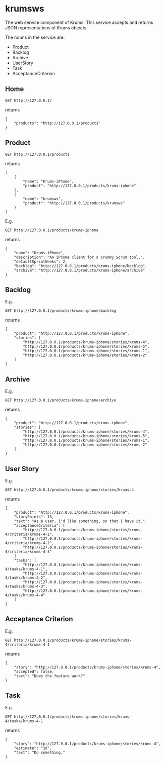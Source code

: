 krumsws
=======

The web service component of Krums. This service accepts and returns JSON representations of Krums objects.

The nouns in the service are:

* Product
* Backlog
* Archive
* UserStory
* Task
* AcceptanceCriterion

Home
----

	GET http://127.0.0.1/

returns

	{
		"products": "http://127.0.0.1/products"
	}

Product
-------

	GET http://127.0.0.1/products

returns

	[
		{
			"name": "Krums-iPhone",
			"product": "http://127.0.0.1/products/krums-iphone"
		},
		{
			"name": "krumsws",
			"product": "http://127.0.0.1/products/krumsws"
		}
	]

E.g.

	GET http://127.0.0.1/products/krums-iphone

returns

	{
		"name": "Krums-iPhone",
	    "description": "An iPhone client for a crummy Scrum tool.",
		"defaultSprintWeeks": 2,
		"backlog": "http://127.0.0.1/products/krums-iphone/backlog",
		"archive": "http://127.0.0.1/products/krums-iphone/archive"
	}

Backlog
-------

E.g.

	GET http://127.0.0.1/products/krums-iphone/backlog

returns

	{
		"product": "http://127.0.0.1/products/krums-iphone",
		"stories": [
			"http://127.0.0.1/products/krums-iphone/stories/krums-4",
			"http://127.0.0.1/products/krums-iphone/stories/krums-5",
			"http://127.0.0.1/products/krums-iphone/stories/krums-1",
			"http://127.0.0.1/products/krums-iphone/stories/krums-2"
		]
	}

Archive
-------

E.g.

	GET http://127.0.0.1/products/krums-iphone/archive

returns

	{
		"product": "http://127.0.0.1/products/krums-iphone",
		"stories": [
			"http://127.0.0.1/products/krums-iphone/stories/krums-4",
			"http://127.0.0.1/products/krums-iphone/stories/krums-5",
			"http://127.0.0.1/products/krums-iphone/stories/krums-1",
			"http://127.0.0.1/products/krums-iphone/stories/krums-2"
		]
	}

User Story
----------

E.g.

	GET http://127.0.0.1/products/krums-iphone/stories/krums-4

returns

	{
		"product": "http://127.0.0.1/products/krums-iphone",
		"storyPoints": 13,
		"text": "As a user, I'd like something, so that I have it.",
		"acceptanceCriteria": [
			"http://127.0.0.1/products/krums-iphone/stories/krums-4/criteria/krums-4-1",
			"http://127.0.0.1/products/krums-iphone/stories/krums-4/criteria/krums-4-2",
			"http://127.0.0.1/products/krums-iphone/stories/krums-4/criteria/krums-4-3"
		]
		"tasks": [
			"http://127.0.0.1/products/krums-iphone/stories/krums-4/tasks/krums-4-1",
			"http://127.0.0.1/products/krums-iphone/stories/krums-4/tasks/krums-4-2",
			"http://127.0.0.1/products/krums-iphone/stories/krums-4/tasks/krums-4-3",
			"http://127.0.0.1/products/krums-iphone/stories/krums-4/tasks/krums-4-4"
		]
	}

Acceptance Criterion
--------------------

E.g.

	GET http://127.0.0.1/products/krums-iphone/stories/krums-4/criteria/krums-4-1

returns

	{
		"story": "http://127.0.0.1/products/krums-iphone/stories/krums-4",
		"accepted": false,
		"text": "Does the feature work?"
	}

Task
----

E.g.

	GET http://127.0.0.1/products/krums-iphone/stories/krums-4/tasks/krums-4-1

returns

	{
		"story": "http://127.0.0.1/products/krums-iphone/stories/krums-4",
		"estimate": "1d",
		"text": "Do something."
	}
